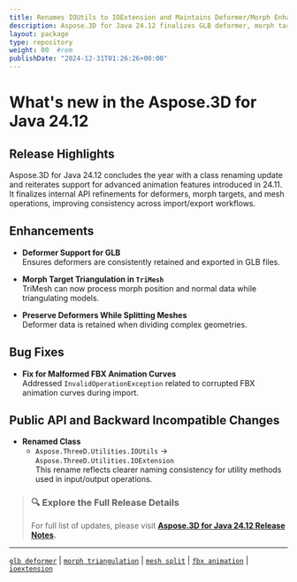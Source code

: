 ```yaml
---
title: Renames IOUtils to IOExtension and Maintains Deformer/Morph Enhancements | Aspose.3D for Java 24.12
description: Aspose.3D for Java 24.12 finalizes GLB deformer, morph target triangulation, and mesh-split deformer retention, while renaming IOUtils to IOExtension.
layout: package
type: repository
weight: 00	#rem
publishDate: "2024-12-31T01:26:26+00:00"
---
```


# What's new in the Aspose.3D for Java 24.12

## Release Highlights

Aspose.3D for Java 24.12 concludes the year with a class renaming update and reiterates support for advanced animation features introduced in 24.11. It finalizes internal API refinements for deformers, morph targets, and mesh operations, improving consistency across import/export workflows.

## Enhancements

- **Deformer Support for GLB**  
  Ensures deformers are consistently retained and exported in GLB files.

- **Morph Target Triangulation in `TriMesh`**  
  TriMesh can now process morph position and normal data while triangulating models.

- **Preserve Deformers While Splitting Meshes**  
  Deformer data is retained when dividing complex geometries.

## Bug Fixes

- **Fix for Malformed FBX Animation Curves**  
  Addressed `InvalidOperationException` related to corrupted FBX animation curves during import.

## Public API and Backward Incompatible Changes

- **Renamed Class**  
  - `Aspose.ThreeD.Utilities.IOUtils` → `Aspose.ThreeD.Utilities.IOExtension`  
    This rename reflects clearer naming consistency for utility methods used in input/output operations.

> ### 🔍 Explore the Full Release Details
>
> For full list of updates, please visit **[Aspose.3D for Java 24.12 Release Notes](https://releases.aspose.com/3d/java/release-notes/2024/aspose-3d-for-java-24-12-release-notes/).**

---

[`glb deformer`](https://search.aspose.com/q/glb-deformer.html) | [`morph triangulation`](https://search.aspose.com/q/morph-triangulation.html) | [`mesh split`](https://search.aspose.com/q/mesh-split.html) | [`fbx animation`](https://search.aspose.com/q/fbx-animation.html) | [`ioextension`](https://search.aspose.com/q/ioextension.html)
